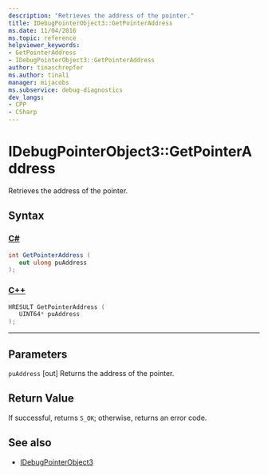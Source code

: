 ```yaml
---
description: "Retrieves the address of the pointer."
title: IDebugPointerObject3::GetPointerAddress
ms.date: 11/04/2016
ms.topic: reference
helpviewer_keywords:
- GetPointerAddress
- IDebugPointerObject3::GetPointerAddress
author: tinaschrepfer
ms.author: tinali
manager: mijacobs
ms.subservice: debug-diagnostics
dev_langs:
- CPP
- CSharp
---
```

# IDebugPointerObject3::GetPointerAddress

Retrieves the address of the pointer.

## Syntax

### [C#](#tab/csharp)
```csharp
int GetPointerAddress (
   out ulong puAddress
);
```
### [C++](#tab/cpp)
```cpp
HRESULT GetPointerAddress (
   UINT64* puAddress
);
```
---

## Parameters
`puAddress`
[out] Returns the address of the pointer.

## Return Value
 If successful, returns `S_OK`; otherwise, returns an error code.

## See also
- [IDebugPointerObject3](../../../extensibility/debugger/reference/idebugpointerobject3.md)
